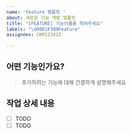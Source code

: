 ```yaml
---
name: 'feature 템플릿 '
about: 새로운 기능 개발 템플릿
title: "[FEATURE] 기능이름을 적어주세요"
labels: "\U0001F389Feature"
assignees: CKM123423

---
```


## 어떤 기능인가요?

> 추가하려는 기능에 대해 간결하게 설명해주세요

## 작업 상세 내용

- [ ] TODO
- [ ] TODO
